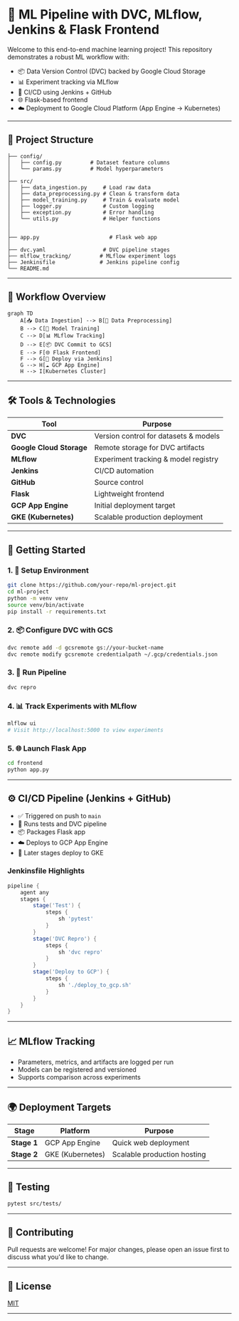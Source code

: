 

# 🧠 ML Pipeline with DVC, MLflow, Jenkins & Flask Frontend

Welcome to this end-to-end machine learning project! This repository demonstrates a robust ML workflow with:

- 📦 Data Version Control (DVC) backed by Google Cloud Storage
- 📊 Experiment tracking via MLflow
- 🚀 CI/CD using Jenkins + GitHub
- 🌐 Flask-based frontend
- ☁️ Deployment to Google Cloud Platform (App Engine → Kubernetes)

---

## 📁 Project Structure

```
├── config/
│   ├── config.py         # Dataset feature columns
│   └── params.py         # Model hyperparameters
│
├── src/
│   ├── data_ingestion.py     # Load raw data
│   ├── data_preprocessing.py # Clean & transform data
│   ├── model_training.py     # Train & evaluate model
│   ├── logger.py             # Custom logging
│   ├── exception.py          # Error handling
│   └── utils.py              # Helper functions
│
│
├── app.py                      # Flask web app
│
├── dvc.yaml                  # DVC pipeline stages
├── mlflow_tracking/         # MLflow experiment logs
├── Jenkinsfile              # Jenkins pipeline config
└── README.md
```

---

## 🔁 Workflow Overview

```mermaid
graph TD
    A[📥 Data Ingestion] --> B[🧹 Data Preprocessing]
    B --> C[🧪 Model Training]
    C --> D[📊 MLflow Tracking]
    D --> E[📦 DVC Commit to GCS]
    E --> F[🌐 Flask Frontend]
    F --> G[🚀 Deploy via Jenkins]
    G --> H[☁️ GCP App Engine]
    H --> I[Kubernetes Cluster]
```

---

## 🛠️ Tools & Technologies

| Tool         | Purpose                                |
|--------------|-----------------------------------------|
| **DVC**      | Version control for datasets & models   |
| **Google Cloud Storage** | Remote storage for DVC artifacts |
| **MLflow**   | Experiment tracking & model registry    |
| **Jenkins**  | CI/CD automation                        |
| **GitHub**   | Source control                          |
| **Flask**    | Lightweight frontend                    |
| **GCP App Engine** | Initial deployment target         |
| **GKE (Kubernetes)** | Scalable production deployment  |

---

## 🚀 Getting Started

### 1. 🔧 Setup Environment

```bash
git clone https://github.com/your-repo/ml-project.git
cd ml-project
python -m venv venv
source venv/bin/activate
pip install -r requirements.txt
```

### 2. 📦 Configure DVC with GCS

```bash
dvc remote add -d gcsremote gs://your-bucket-name
dvc remote modify gcsremote credentialpath ~/.gcp/credentials.json
```

### 3. 🧪 Run Pipeline

```bash
dvc repro
```

### 4. 📊 Track Experiments with MLflow

```bash
mlflow ui
# Visit http://localhost:5000 to view experiments
```

### 5. 🌐 Launch Flask App

```bash
cd frontend
python app.py
```

---

## ⚙️ CI/CD Pipeline (Jenkins + GitHub)

- ✅ Triggered on push to `main`
- 🧪 Runs tests and DVC pipeline
- 📦 Packages Flask app
- ☁️ Deploys to GCP App Engine
- 🔁 Later stages deploy to GKE

### Jenkinsfile Highlights

```groovy
pipeline {
    agent any
    stages {
        stage('Test') {
            steps {
                sh 'pytest'
            }
        }
        stage('DVC Repro') {
            steps {
                sh 'dvc repro'
            }
        }
        stage('Deploy to GCP') {
            steps {
                sh './deploy_to_gcp.sh'
            }
        }
    }
}
```

---

## 📈 MLflow Tracking

- Parameters, metrics, and artifacts are logged per run
- Models can be registered and versioned
- Supports comparison across experiments

---

## 🌍 Deployment Targets

| Stage        | Platform             | Purpose                     |
|--------------|----------------------|-----------------------------|
| **Stage 1**  | GCP App Engine       | Quick web deployment        |
| **Stage 2**  | GKE (Kubernetes)     | Scalable production hosting |

---

## 🧪 Testing

```bash
pytest src/tests/
```

---

## 🙌 Contributing

Pull requests are welcome! For major changes, please open an issue first to discuss what you'd like to change.

---

## 📜 License

[MIT](LICENSE)

---
